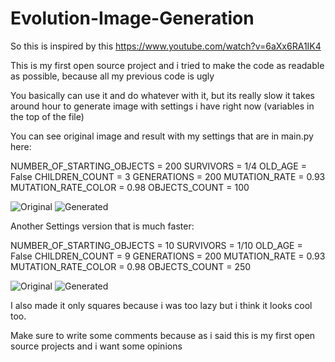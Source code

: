 # Evolution-Image-Generation
So this is inspired by this https://www.youtube.com/watch?v=6aXx6RA1IK4

This is my first open source project and i tried to make the code as readable as possible, because all my previous code is ugly

You basically can use it and do whatever with it, but its really slow it takes around hour to generate image with settings i have right now (variables in the top of the file)

You can see original image and result with my settings that are in main.py here:

NUMBER_OF_STARTING_OBJECTS = 200
SURVIVORS = 1/4
OLD_AGE = False
CHILDREN_COUNT = 3
GENERATIONS = 200
MUTATION_RATE = 0.93
MUTATION_RATE_COLOR = 0.98
OBJECTS_COUNT = 100

![Original](https://cdn.discordapp.com/attachments/906261158032457728/971393816814825512/image.png)
![Generated](https://cdn.discordapp.com/attachments/906261158032457728/971393816584151100/canvas.png)

Another Settings version that is much faster:

NUMBER_OF_STARTING_OBJECTS = 10
SURVIVORS = 1/10
OLD_AGE = False
CHILDREN_COUNT = 9
GENERATIONS = 200
MUTATION_RATE = 0.93
MUTATION_RATE_COLOR = 0.98
OBJECTS_COUNT = 250

![Original](https://cdn.discordapp.com/attachments/906261158032457728/971681767847247922/image.png)
![Generated](https://cdn.discordapp.com/attachments/906261158032457728/971681767637540874/canvas.png)

I also made it only squares because i was too lazy but i think it looks cool too.

Make sure to write some comments because as i said this is my first open source projects and i want some opinions
